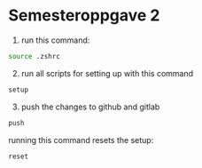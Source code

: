 # Semesteroppgave 2

1. run this command:

```bash
source .zshrc
```

2. run all scripts for setting up with this command

```bash
setup
```

3. push the changes to github and gitlab

```bash
push
```

running this command resets the setup:

```bash
reset
```
